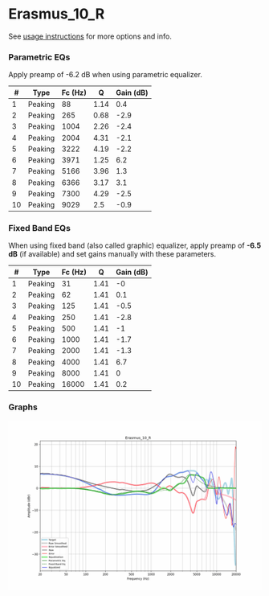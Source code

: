 # Erasmus_10_R
See [usage instructions](https://github.com/jaakkopasanen/AutoEq#usage) for more options and info.

### Parametric EQs
Apply preamp of -6.2 dB when using parametric equalizer.

|   # | Type    |   Fc (Hz) |    Q |   Gain (dB) |
|-----|---------|-----------|------|-------------|
|   1 | Peaking |        88 | 1.14 |         0.4 |
|   2 | Peaking |       265 | 0.68 |        -2.9 |
|   3 | Peaking |      1004 | 2.26 |        -2.4 |
|   4 | Peaking |      2004 | 4.31 |        -2.1 |
|   5 | Peaking |      3222 | 4.19 |        -2.2 |
|   6 | Peaking |      3971 | 1.25 |         6.2 |
|   7 | Peaking |      5166 | 3.96 |         1.3 |
|   8 | Peaking |      6366 | 3.17 |         3.1 |
|   9 | Peaking |      7300 | 4.29 |        -2.5 |
|  10 | Peaking |      9029 | 2.5  |        -0.9 |

### Fixed Band EQs
When using fixed band (also called graphic) equalizer, apply preamp of **-6.5 dB** (if available) and set gains manually with these parameters.

|   # | Type    |   Fc (Hz) |    Q |   Gain (dB) |
|-----|---------|-----------|------|-------------|
|   1 | Peaking |        31 | 1.41 |        -0   |
|   2 | Peaking |        62 | 1.41 |         0.1 |
|   3 | Peaking |       125 | 1.41 |        -0.5 |
|   4 | Peaking |       250 | 1.41 |        -2.8 |
|   5 | Peaking |       500 | 1.41 |        -1   |
|   6 | Peaking |      1000 | 1.41 |        -1.7 |
|   7 | Peaking |      2000 | 1.41 |        -1.3 |
|   8 | Peaking |      4000 | 1.41 |         6.7 |
|   9 | Peaking |      8000 | 1.41 |         0   |
|  10 | Peaking |     16000 | 1.41 |         0.2 |

### Graphs
![](./Erasmus_10_R.png)
